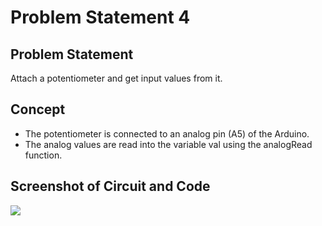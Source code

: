 # Problem Statement 4

## Problem Statement
Attach a potentiometer and get input values from it.
## Concept
* The potentiometer is connected to an analog pin (A5) of the Arduino.
* The analog values are read into the variable val using the analogRead function.
## Screenshot of Circuit and Code
![](p4.png)
